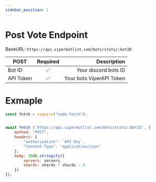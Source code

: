 ```yaml
---
sidebar_position: 1
---
```


# Post Vote Endpoint


BaseURL: `https://api.viperbotlist.com/bots/stats/:botID`

| POST        | Required           | Description  |
| ------------- |:-------------:| -----:|
| Bot ID      | ✅ | Your discord bots ID |
| API Token      | ✅      |   Your bots ViperAPI Token |


# Exmaple

```js title="Vote Example"
const fetch = require("node-fetch");


await fetch (`https://api.viperbotlist.com/bots/stats/:BotID`, {
    method: "POST",
    headers: {
        "authorization": `API Key`,
        "Content-Type": "application/json"
    },
    body: JSON.stringify({
        servers: servers,
        shards: shards ? shards : 0
    })
});
```